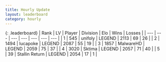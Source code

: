 ```yaml
---
title: Hourly Update
layout: leaderboard
category: hourly
---
```


{: .leaderboard}
| Rank | LV | Player | Division | Elo | Wins | Losses |
| --- | --- | --- | --- | --- | --- | --- |
| <span data-change="0">1</span> | 545 | <span title="ID: 750704">unifoly</span> | LEGEND | <span data-change="0">2113</span> | <span data-change="0">69</span> | <span data-change="0">26</span> |
| <span data-change="0">2</span> | 1494 | <span title="ID: 41925">lucapoke</span> | LEGEND | <span data-change="-7">2087</span> | <span data-change="7">55</span> | <span data-change="3">19</span> |
| <span data-change="0">3</span> | 1857 | <span title="ID: 261794">MalwareHD</span> | LEGEND | <span data-change="0">2059</span> | <span data-change="0">75</span> | <span data-change="0">37</span> |
| <span data-change="0">4</span> | 3020 | <span title="ID: 353063">Sktima</span> | LEGEND | <span data-change="0">2057</span> | <span data-change="0">71</span> | <span data-change="0">40</span> |
| <span data-change="0">5</span> | 39 | <span title="ID: 771612">Stallin Return</span> | LEGEND | <span data-change="0">2054</span> | <span data-change="0">17</span> | <span data-change="0">1</span> |